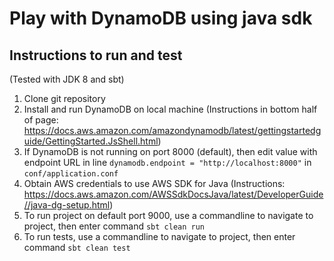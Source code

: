 # Play with DynamoDB using java sdk

## Instructions to run and test
(Tested with JDK 8 and sbt)

1. Clone git repository
2. Install and run DynamoDB on local machine (Instructions in bottom half of page: https://docs.aws.amazon.com/amazondynamodb/latest/gettingstartedguide/GettingStarted.JsShell.html)
3. If DynamoDB is not running on port 8000 (default), then edit value with endpoint URL in line `dynamodb.endpoint = "http://localhost:8000"` in `conf/application.conf`
4. Obtain AWS credentials to use AWS SDK for Java (Instructions: https://docs.aws.amazon.com/AWSSdkDocsJava/latest/DeveloperGuide//java-dg-setup.html)
5. To run project on default port 9000, use a commandline to navigate to project, then enter command `sbt clean run`
6. To run tests, use a commandline to navigate to project, then enter command `sbt clean test`